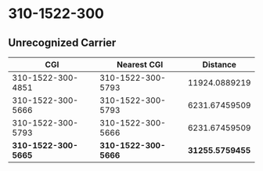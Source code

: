# 310-1522-300
## Unrecognized Carrier


| CGI | Nearest CGI | Distance |
|-----|-------------|----------|
| 310-1522-300-4851 | 310-1522-300-5793 | 11924.0889219 |
| 310-1522-300-5666 | 310-1522-300-5793 | 6231.67459509 |
| 310-1522-300-5793 | 310-1522-300-5666 | 6231.67459509 |
| **310-1522-300-5665** | **310-1522-300-5666** | **31255.5759455** |
